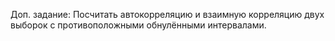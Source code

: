 Доп. задание:
Посчитать автокорреляцию и взаимную корреляцию двух выборок с противоположными обнулёнными интервалами.
